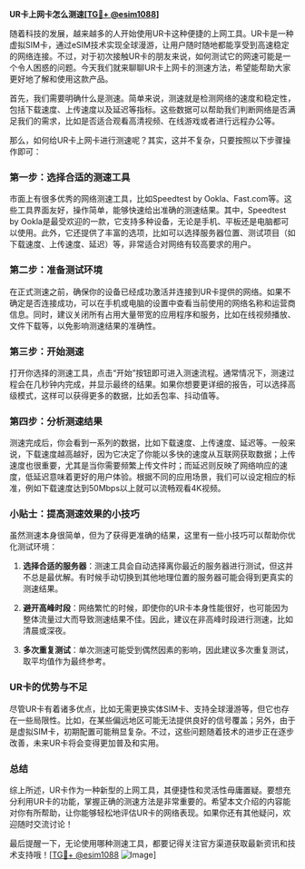**UR卡上网卡怎么测速[[TG💪+ @esim1088](https://t.me/s/esim1088)]**

随着科技的发展，越来越多的人开始使用UR卡这种便捷的上网工具。UR卡是一种虚拟SIM卡，通过eSIM技术实现全球漫游，让用户随时随地都能享受到高速稳定的网络连接。不过，对于初次接触UR卡的朋友来说，如何测试它的网速可能是一个令人困惑的问题。今天我们就来聊聊UR卡上网卡的测速方法，希望能帮助大家更好地了解和使用这款产品。

首先，我们需要明确什么是测速。简单来说，测速就是检测网络的速度和稳定性，包括下载速度、上传速度以及延迟等指标。这些数据可以帮助我们判断网络是否满足我们的需求，比如是否适合观看高清视频、在线游戏或者进行远程办公等。

那么，如何给UR卡上网卡进行测速呢？其实，这并不复杂，只要按照以下步骤操作即可：

### 第一步：选择合适的测速工具

市面上有很多优秀的网络测速工具，比如Speedtest by Ookla、Fast.com等。这些工具界面友好，操作简单，能够快速给出准确的测速结果。其中，Speedtest by Ookla是最受欢迎的一款，它支持多种设备，无论是手机、平板还是电脑都可以使用。此外，它还提供了丰富的选项，比如可以选择服务器位置、测试项目（如下载速度、上传速度、延迟）等，非常适合对网络有较高要求的用户。

### 第二步：准备测试环境

在正式测速之前，确保你的设备已经成功激活并连接到UR卡提供的网络。如果不确定是否连接成功，可以在手机或电脑的设置中查看当前使用的网络名称和运营商信息。同时，建议关闭所有占用大量带宽的应用程序和服务，比如在线视频播放、文件下载等，以免影响测速结果的准确性。

### 第三步：开始测速

打开你选择的测速工具，点击“开始”按钮即可进入测速流程。通常情况下，测速过程会在几秒钟内完成，并显示最终的结果。如果你想要更详细的报告，可以选择高级模式，这样可以获得更多的数据，比如丢包率、抖动值等。

### 第四步：分析测速结果

测速完成后，你会看到一系列的数据，比如下载速度、上传速度、延迟等。一般来说，下载速度越高越好，因为它决定了你能以多快的速度从互联网获取数据；上传速度也很重要，尤其是当你需要频繁上传文件时；而延迟则反映了网络响应的速度，低延迟意味着更好的用户体验。根据不同的应用场景，我们可以设定相应的标准，例如下载速度达到50Mbps以上就可以流畅观看4K视频。

### 小贴士：提高测速效果的小技巧

虽然测速本身很简单，但为了获得更准确的结果，这里有一些小技巧可以帮助你优化测试环境：

1. **选择合适的服务器**：测速工具会自动选择离你最近的服务器进行测试，但这并不总是最优解。有时候手动切换到其他地理位置的服务器可能会得到更真实的测速结果。
   
2. **避开高峰时段**：网络繁忙的时候，即使你的UR卡本身性能很好，也可能因为整体流量过大而导致测速结果不佳。因此，建议在非高峰时段进行测速，比如清晨或深夜。

3. **多次重复测试**：单次测速可能受到偶然因素的影响，因此建议多次重复测试，取平均值作为最终参考。

### UR卡的优势与不足

尽管UR卡有着诸多优点，比如无需更换实体SIM卡、支持全球漫游等，但它也存在一些局限性。比如，在某些偏远地区可能无法提供良好的信号覆盖；另外，由于是虚拟SIM卡，初期配置可能稍显复杂。不过，这些问题随着技术的进步正在逐步改善，未来UR卡将会变得更加普及和实用。

### 总结

综上所述，UR卡作为一种新型的上网工具，其便捷性和灵活性毋庸置疑。要想充分利用UR卡的功能，掌握正确的测速方法是非常重要的。希望本文介绍的内容能对你有所帮助，让你能够轻松地评估UR卡的网络表现。如果你还有其他疑问，欢迎随时交流讨论！

最后提醒一下，无论使用哪种测速工具，都要记得关注官方渠道获取最新资讯和技术支持哦！[[TG💪+ @esim1088](https://t.me/s/esim1088) ![Image](https://i.postimg.cc/4NQfJmqS/Snipaste-2025-05-13-00-14-12.png)]